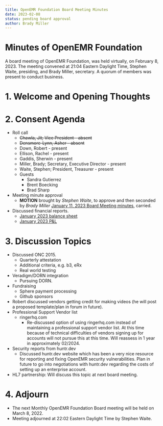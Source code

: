 ```yaml
---
title: OpenEMR Foundation Board Meeting Minutes
date: 2023-02-08
status: pending board approval
author: Brady Miller
---
```


# Minutes of OpenEMR Foundation

A board meeting of OpenEMR Foundation, was held virtually, on February 8, 2023. The meeting
convened at 21:04 Eastern Daylight Time, Stephen Waite, presiding, and Brady Miller, secretary.
A quorum of members was present to conduct business.

# 1. Welcome and Opening Thoughts

# 2. Consent Agenda
  - Roll call
    - ~~Chawla, Jit; Vice President - absent~~
    - ~~Densmore-Lynn, Asher - absent~~
    - Down, Robert - present
    - Ellison, Rachel - present
    - Gaddis, Sherwin - present
    - Miller, Brady; Secretary, Executive Director - present
    - Waite, Stephen; President, Treasurer - present
    - Guests
      - Sandra Gutierrez
      - Brent Boecking
      - Brad Sharp
  - Meeting minute approval
    - **MOTION** brought by _Stephen Waite_, to approve and then seconded by _Brady Miller_ [January 11, 2023 Board Meeting minutes](https://github.com/openemr/foundation-minutes/blob/master/2023-01-11-Board.md), carried.
  - Discussed financial reports.
    - [January 2023 balance sheet](https://community.open-emr.org/uploads/short-url/go8lVTPX3UztxjK76yqnLrT9I0I.pdf)
    - [January 2023 P&L](https://community.open-emr.org/uploads/short-url/AoQfvAawobLzvenaIIxSxqYEMMN.pdf)

# 3. Discussion Topics
  - Discussed ONC 2015.
    - Quarterly attestation
    - Additional criteria, e.g. b3, eRx
    - Real world testing
  - Veradigm/DORN integration
    - Pursuing DORN.
  - Fundraising
    - Sphere payment processing
    - Github sponsors
  - Robert discussed vendors getting credit for making videos (he will post a proposed template/plan in forum in future).
  - Professional Support Vendor list
    - ringerhq.com
      - Re-discussed option of using ringerhq.com instead of maintaining a professional support vendor list. At this time because of technical difficulties of vendors signing up for accounts will not pursue this at this time. Will reassess in 1 year in approximately 02/2024.
  - Security reports from huntr.dev
    - Discussed huntr.dev website which has been a very nice resource for reporting and fixing OpenEMR security vulnerabilities. Plan in future to go into negotiations with huntr.dev regarding the costs of setting up an enterprise account.
  - HL7 partnership: Will discuss this topic at next board meeting.

# 4. Adjourn
  - The next Monthly OpenEMR Foundation Board meeting will be held on March 8, 2022.
  - Meeting adjourned at 22:02 Eastern Daylight Time by Stephen Waite.
  
